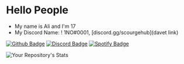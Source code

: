 # Hello People
- My name is Ali and I'm 17
- My Discord Name: ! 1NO#0001, [discord.gg/scourgehub](davet link)

[![Github Badge](https://img.shields.io/badge/-Github-000?style=quare&labelColor=000&logo=Github&logoColor=white&link=link)](link)
[![Discord Badge](https://img.shields.io/badge/-Discord-5865F2?style=flat-quare&labelColor=5865F2&logo=discord&logoColor=white&link=discord.gg/scourgehub)](link)
[![Spotify Badge](https://img.shields.io/badge/-Spotify-1ED760?style=flat-quare&labelColor=1ED760&logo=spotify&logoColor=white&link=link)](link)

![Your Repository's Stats](https://github-readme-stats.vercel.app/api?username=1NO26&show_icons=true)
